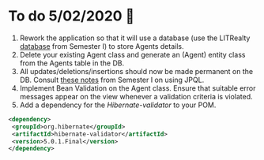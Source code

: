 # To do 5/02/2020  :punch:

1. Rework the application so that it will use a database (use the LITRealty [database](https://github.com/lit-alan/advancedEAP/blob/master/resources/litrealty.sql) from Semester I) to store Agents details. 
2. Delete your existing Agent class and generate an (Agent) entity class from the Agents table in the DB.
3. All updates/deletions/insertions should now be made permanent on the DB. Consult [these notes](https://moodle.lit.ie/mod/resource/view.php?id=456722) from Semester I on using JPQL.
4. Implement Bean Validation on the Agent class. Ensure that suitable error messages appear on the view whenever a validation criteria is violated.
5. Add a dependency for the _Hibernate-validator_ to your POM.
 ```xml
 <dependency>
  <groupId>org.hibernate</groupId>
  <artifactId>hibernate-validator</artifactId>
  <version>5.0.1.Final</version>
</dependency>
```

